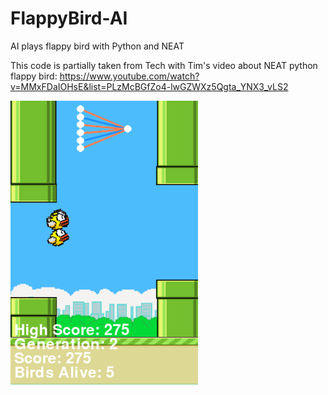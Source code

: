 # FlappyBird-AI
AI plays flappy bird with Python and NEAT

This code is partially taken from Tech with Tim's video about NEAT python flappy bird: https://www.youtube.com/watch?v=MMxFDaIOHsE&list=PLzMcBGfZo4-lwGZWXz5Qgta_YNX3_vLS2

<img src="https://github.com/reddragonnm/FlappyBird-AI/blob/master/flap.png" width="300">
